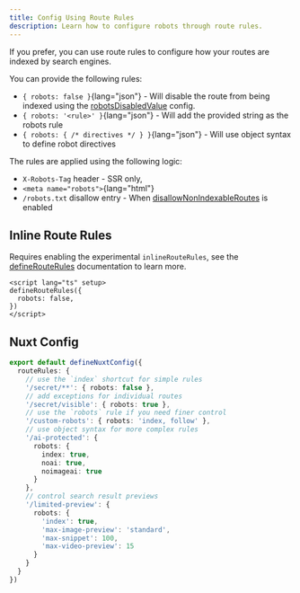 ```yaml
---
title: Config Using Route Rules
description: Learn how to configure robots through route rules.
---
```


If you prefer, you can use route rules to configure how your routes are indexed by search engines.

You can provide the following rules:

- `{ robots: false }`{lang="json"} - Will disable the route from being indexed using the [robotsDisabledValue](/docs/robots/api/config#robotsdisabledvalue) config.
- `{ robots: '<rule>' }`{lang="json"} - Will add the provided string as the robots rule
- `{ robots: { /* directives */ } }`{lang="json"} - Will use object syntax to define robot directives

The rules are applied using the following logic:
- `X-Robots-Tag` header - SSR only,
- `<meta name="robots">`{lang="html"}
- `/robots.txt` disallow entry - When [disallowNonIndexableRoutes](/docs/robots/api/config#robotsdisabledvalue) is enabled

## Inline Route Rules

Requires enabling the experimental `inlineRouteRules`, see the [defineRouteRules](https://nuxt.com/docs/api/utils/define-route-rules) documentation
to learn more.

```vue
<script lang="ts" setup>
defineRouteRules({
  robots: false,
})
</script>
```

## Nuxt Config

```ts [nuxt.config.ts]
export default defineNuxtConfig({
  routeRules: {
    // use the `index` shortcut for simple rules
    '/secret/**': { robots: false },
    // add exceptions for individual routes
    '/secret/visible': { robots: true },
    // use the `robots` rule if you need finer control
    '/custom-robots': { robots: 'index, follow' },
    // use object syntax for more complex rules
    '/ai-protected': {
      robots: {
        index: true,
        noai: true,
        noimageai: true
      }
    },
    // control search result previews
    '/limited-preview': {
      robots: {
        'index': true,
        'max-image-preview': 'standard',
        'max-snippet': 100,
        'max-video-preview': 15
      }
    }
  }
})
```

